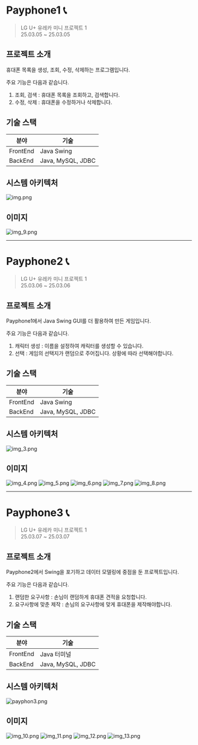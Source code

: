 # Payphone1 📞
> LG U+ 유레카 미니 프로젝트 1  
> 25.03.05 ~ 25.03.05

## 프로젝트 소개
휴대폰 목록을 생성, 조회, 수정, 삭제하는 프로그램입니다.

주요 기능은 다음과 같습니다.
1. 조회, 검색 : 휴대폰 목록을 조회하고, 검색합니다.
2. 수정, 삭제 : 휴대폰을 수정하거나 삭제합니다.

## 기술 스택
| 분야       | 기술               |
|----------|-------------------|
| FrontEnd | Java Swing        |
| BackEnd  | Java, MySQL, JDBC |

## 시스템 아키텍처
![img.png](img/payphone1.png)

## 이미지
![img_9.png](img%2Fimg_9.png)

---

# Payphone2 📞
> LG U+ 유레카 미니 프로젝트 1  
> 25.03.06 ~ 25.03.06

## 프로젝트 소개
Payphone1에서 Java Swing GUI를 더 활용하여 만든 게임입니다.

주요 기능은 다음과 같습니다.
1. 캐릭터 생성 : 이름을 설정하여 캐릭터를 생성할 수 있습니다.
2. 선택 : 게임의 선택지가 랜덤으로 주어집니다. 상황에 따라 선택해야합니다.

## 기술 스택
| 분야       | 기술               |
|----------|-------------------|
| FrontEnd | Java Swing        |
| BackEnd  | Java, MySQL, JDBC |


## 시스템 아키텍처
![img_3.png](img%2Fimg_3.png)

## 이미지
![img_4.png](img%2Fimg_4.png)
![img_5.png](img%2Fimg_5.png)
![img_6.png](img%2Fimg_6.png)
![img_7.png](img%2Fimg_7.png)
![img_8.png](img%2Fimg_8.png)

---

# Payphone3 📞
> LG U+ 유레카 미니 프로젝트 1  
> 25.03.07 ~ 25.03.07

## 프로젝트 소개
Payphone2에서 Swing을 포기하고 데이터 모델링에 중점을 둔 프로젝트입니다.

주요 기능은 다음과 같습니다.
1. 랜덤한 요구사항 : 손님이 랜덤하게 휴대폰 견적을 요청합니다.
2. 요구사항에 맞춘 제작 : 손님의 요구사항에 맞게 휴대폰을 제작해야합니다.

## 기술 스택
| 분야       | 기술               |
|----------|------------------|
| FrontEnd | Java 터미널         |
| BackEnd  | Java, MySQL, JDBC |

## 시스템 아키텍처
![payphon3.png](img%2Fpayphon3.png)

## 이미지
![img_10.png](img%2Fimg_10.png)
![img_11.png](img%2Fimg_11.png)
![img_12.png](img%2Fimg_12.png)
![img_13.png](img%2Fimg_13.png)